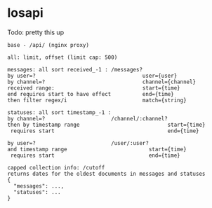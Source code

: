 # losapi

Todo: pretty this up

    base - /api/ (nginx proxy)
    
    all: limit, offset (limit cap: 500)
    
    messages: all sort received_-1 : /messages?
    by user=?                                  user={user}
    by channel=?                               channel={channel}
    received range:                            start={time}
    end requires start to have effect          end={time}
    then filter regex/i                        match={string}
    
    statuses: all sort timestamp_-1 :
    by channel=?                     /channel/:channel?
    then by timestamp range                            start={time}
     requires start                                    end={time}
    
    by user=?                        /user/:user?
    and timestamp range                          start={time}
     requires start                              end={time}
    
    capped collection info: /cutoff
    returns dates for the oldest documents in messages and statuses
    {
      "messages": ...,
      "statuses": ...
    }
